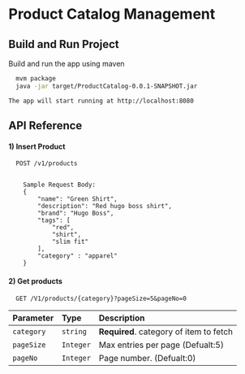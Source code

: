 
# Product Catalog Management


## Build and Run Project

Build and run the app using maven

```bash
  mvm package
  java -jar target/ProductCatalog-0.0.1-SNAPSHOT.jar
```
    The app will start running at http://localhost:8080
## API Reference

#### 1) Insert Product

```http
  POST /v1/products

 
    Sample Request Body: 
    {
        "name": "Green Shirt",
        "description": "Red hugo boss shirt",
        "brand": "Hugo Boss",
        "tags": [
            "red",
            "shirt",
            "slim fit"
        ],
        "category" : "apparel"
    }

```



#### 2) Get products

```http
  GET /V1/products/{category}?pageSize=5&pageNo=0
```

| Parameter | Type     | Description                       |
| :-------- | :------- | :-------------------------------- |
| `category`      | `string` | **Required**. category of item to fetch |
| `pageSize`       | `Integer` | Max entries per page (Defualt:5)  |
| `pageNo`       | `Integer` | Page number. (Defualt:0) |



  